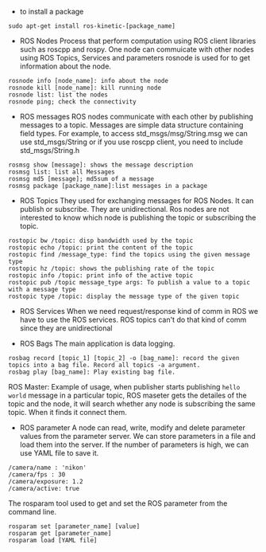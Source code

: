 - to install a package

```
sudo apt-get install ros-kinetic-[package_name]
```
- ROS Nodes
 Process that perform computation using ROS client libraries such as roscpp and rospy.
 One node can commuicate with other nodes using ROS Topics, Services and parameters
 rosnode is used for to get information about the node.

 ```
rosnode info [node_name]: info about the node
rosnode kill [node_name]: kill running node
rosnode list: list the nodes
rosnode ping; check the connectivity

 ```
 - ROS messages
 ROS nodes communicate with each other by publishing messages to a topic. Messages are simple data structure containing field types.
 For example, to access std_msgs/msg/String.msg we can use std_msgs/String or if you use roscpp client, you need to include std_msgs/String.h
 ```
 rosmsg show [message]: shows the message description
 rosmsg list: list all Messages
 rosmsg md5 [message]; md5sum of a message
 rosmsg package [package_name]:list messages in a package
 ```
 - ROS Topics
 They used for exchanging messages for ROS Nodes. It can publish or subscribe. They are unidirectional.
 Ros nodes are not interested to know which node is publishing the topic or subscribing the topic.
 ```
 rostopic bw /topic: disp bandwidth used by the topic
 rostopic echo /topic: print the content of the topic
 rostopic find /message_type: find the topics using the given message type
 rostopic hz /topic: shows the publishing rate of the topic
 rostopic info /topic: print info of the active topic
 rostopic pub /topic message_type args: To publish a value to a topic with a message type
 rostopic type /topic: display the message type of the given topic

 ```

 - ROS Services
 When we need request/response kind of comm in ROS we have to use the ROS services. ROS topics can't do that kind of comm since they are unidirectional

 - ROS Bags
 The main application is data logging.
 ```
 rosbag record [topic_1] [topic_2] -o [bag_name]: record the given topics into a bag file. Record all topics -a argument.
 rosbag play [bag_name]: Play existing bag file.
 ```
 ROS Master:
 Example of usage, when publisher starts publishing `hello world` message in a particular topic, ROS maseter gets the detailes of the topic and the node, it will search whether any node is subscribing the same topic. When it finds it connect them.

 - ROS parameter
 A node can read, write, modify and delete parameter values from the parameter server. We can store parameters in a file and load them into the server. If the number of parameters is high, we can use YAML file to save it.
 ```
 /camera/name : 'nikon'
 /camera/fps : 30
 /camera/exposure: 1.2
 /camera/active: true
 ```
 The rosparam tool used to get and set the ROS parameter from the command line.
 ```
 rosparam set [parameter_name] [value]
 rosparam get [parameter_name]
 rosparam load [YAML file]
 ```
